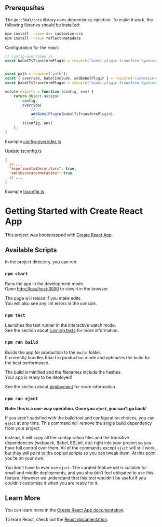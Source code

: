 ## Prerequsites

The `@erc3643/core` library uses dependency injection. To make it work, the following libraries should be installed:

```bash
npm install --save-dev customize-cra
npm install --save reflect-metadata
```

Configuration for the react:

```javascript
// config-overrides.js
const babelTsTransformPlugin = require('babel-plugin-transform-typescript-metadata');


const path = require('path');
const { override, babelInclude, addBabelPlugin } = require('customize-cra');
const babelTsTransformPlugin = require('babel-plugin-transform-typescript-metadata');

module.exports = function (config, env) {
    return Object.assign(
        config,
        override(
            // ...
            addBabelPlugin(babelTsTransformPlugin),
            // ...
        )(config, env)
    );
}
```

Example [config-overrides.js](./config-overrides.js)

Update tsconfig.ts

```json
{
  // ...
  "experimentalDecorators": true,
  "emitDecoratorMetadata": true,
  // ...
}
```
Example [tsconfig.ts](./tsconfig.ts)

# Getting Started with Create React App

This project was bootstrapped with [Create React App](https://github.com/facebook/create-react-app).

## Available Scripts

In the project directory, you can run:

### `npm start`

Runs the app in the development mode.\
Open [http://localhost:3000](http://localhost:3000) to view it in the browser.

The page will reload if you make edits.\
You will also see any lint errors in the console.

### `npm test`

Launches the test runner in the interactive watch mode.\
See the section about [running tests](https://facebook.github.io/create-react-app/docs/running-tests) for more information.

### `npm run build`

Builds the app for production to the `build` folder.\
It correctly bundles React in production mode and optimizes the build for the best performance.

The build is minified and the filenames include the hashes.\
Your app is ready to be deployed!

See the section about [deployment](https://facebook.github.io/create-react-app/docs/deployment) for more information.

### `npm run eject`

**Note: this is a one-way operation. Once you `eject`, you can’t go back!**

If you aren’t satisfied with the build tool and configuration choices, you can `eject` at any time. This command will remove the single build dependency from your project.

Instead, it will copy all the configuration files and the transitive dependencies (webpack, Babel, ESLint, etc) right into your project so you have full control over them. All of the commands except `eject` will still work, but they will point to the copied scripts so you can tweak them. At this point you’re on your own.

You don’t have to ever use `eject`. The curated feature set is suitable for small and middle deployments, and you shouldn’t feel obligated to use this feature. However we understand that this tool wouldn’t be useful if you couldn’t customize it when you are ready for it.

## Learn More

You can learn more in the [Create React App documentation](https://facebook.github.io/create-react-app/docs/getting-started).

To learn React, check out the [React documentation](https://reactjs.org/).
